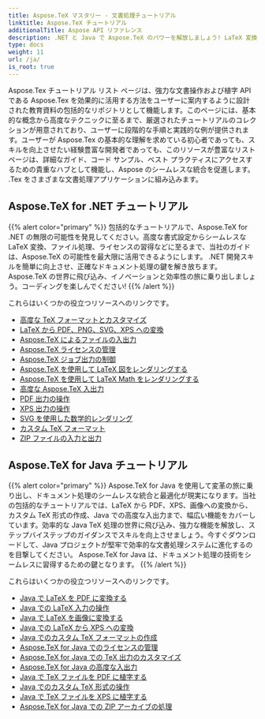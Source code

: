 ```yaml
---
title: Aspose.TeX マスタリー - 文書処理チュートリアル
linktitle: Aspose.TeX チュートリアル
additionalTitle: Aspose API リファレンス
description: .NET と Java で Aspose.TeX のパワーを解放しましょう! LaTeX 変換から高度な書式設定まで、これらのチュートリアルは初心者からプロの開発者までをガイドします。コーディングを楽しんでください!
type: docs
weight: 11
url: /ja/
is_root: true
---
```


Aspose.Tex チュートリアル リスト ページは、強力な文書操作および植字 API である Aspose.Tex を効果的に活用する方法をユーザーに案内するように設計された教育資料の包括的なリポジトリとして機能します。このページには、基本的な概念から高度なテクニックに至るまで、厳選されたチュートリアルのコレクションが用意されており、ユーザーに段階的な手順と実践的な例が提供されます。ユーザーが Aspose.Tex の基本的な理解を求めている初心者であっても、スキルを向上させたい経験豊富な開発者であっても、このリソースが豊富なリスト ページは、詳細なガイド、コード サンプル、ベスト プラクティスにアクセスするための貴重なハブとして機能し、Aspose のシームレスな統合を促進します。 .Tex をさまざまな文書処理アプリケーションに組み込みます。

## Aspose.TeX for .NET チュートリアル
{{% alert color="primary" %}}
包括的なチュートリアルで、Aspose.TeX for .NET の無限の可能性を発見してください。高度な書式設定からシームレスな LaTeX 変換、ファイル処理、ライセンスの習得などに至るまで、当社のガイドは、Aspose.TeX の可能性を最大限に活用できるようにします。 .NET 開発スキルを簡単に向上させ、正確なドキュメント処理の鍵を解き放ちます。 Aspose.TeX の世界に飛び込み、イノベーションと効率性の旅に乗り出しましょう。コーディングを楽しんでください!
{{% /alert %}}

これらはいくつかの役立つリソースへのリンクです。
 
- [高度な TeX フォーマットとカスタマイズ](./net/advanced-formatting-and-customization/)
- [LaTeX から PDF、PNG、SVG、XPS への変換](./net/latex-conversion/)
- [Aspose.TeX によるファイルの入出力](./net/file-input-output/)
- [Aspose.TeX ライセンスの管理](./net/licensing/)
- [Aspose.TeX ジョブ出力の制御](./net/job-output/)
- [Aspose.TeX を使用して LaTeX 図をレンダリングする](./net/render-latex-figures/)
- [Aspose.TeX を使用して LaTeX Math をレンダリングする](./net/render-latex-math/)
- [高度な Aspose.TeX 入出力](./net/advanced-io/)
- [PDF 出力の操作](./net/pdf-output/)
- [XPS 出力の操作](./net/xps-output/)
- [SVG を使用した数学的レンダリング](./net/svg-math-rendering/)
- [カスタム TeX フォーマット](./net/custom-tex-formats/)
- [ZIP ファイルの入力と出力](./net/zip-file-io/)


## Aspose.TeX for Java チュートリアル
{{% alert color="primary" %}}
Aspose.TeX for Java を使用して変革の旅に乗り出し、ドキュメント処理のシームレスな統合と最適化が現実になります。当社の包括的なチュートリアルでは、LaTeX から PDF、XPS、画像への変換から、カスタム TeX 形式の作成、Java での高度な入出力まで、幅広い機能をカバーしています。効率的な Java TeX 処理の世界に飛び込み、強力な機能を解放し、ステップバイステップのガイダンスでスキルを向上させましょう。今すぐダウンロードして、Java プロジェクトが堅牢で効率的な文書処理システムに進化するのを目撃してください。 Aspose.TeX for Java は、ドキュメント処理の技術をシームレスに習得するための鍵となります。
{{% /alert %}}

これらはいくつかの役立つリソースへのリンクです。

- [Java で LaTeX を PDF に変換する](./java/converting-lato-pdf/)
- [Java での LaTeX 入力の操作](./java/working-with-lainputs/)
- [Java で LaTeX を画像に変換する](./java/converting-lato-images/)
- [Java での LaTeX から XPS への変換](./java/converting-lato-xps/)
- [Java でのカスタム TeX フォーマットの作成](./java/custom-format/)
- [Aspose.TeX for Java でのライセンスの管理](./java/managing-licenses/)
- [Aspose.TeX for Java での TeX 出力のカスタマイズ](./java/customizing-output/)
- [Aspose.TeX for Java の高度な入出力](./java/advanced-io/)
- [Java で TeX ファイルを PDF に植字する](./java/typesetting-tex-to-pdf/)
- [Java でのカスタム TeX 形式の操作](./java/custom-tex-formats/)
- [Java で TeX ファイルを XPS に植字する](./java/typesetting-tex-to-xps/)
- [Aspose.TeX for Java での ZIP アーカイブの処理](./java/zip-archives/)
